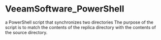 # VeeamSoftware_PowerShell
a PowerShell script that synchronizes two directories
The purpose of the script is to match the contents of the replica directory with the contents of the source directory.

